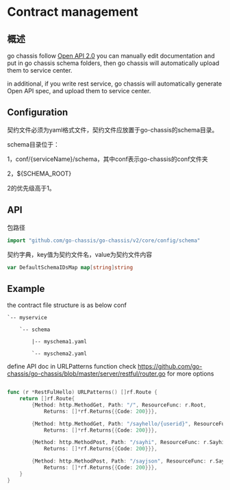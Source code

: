 # Contract management
## 概述
go chassis follow [Open API 2.0](https://github.com/OAI/OpenAPI-Specification/blob/master/versions/2.0.md)
you can manually edit documentation and put in go chassis schema folders, 
then go chassis will automatically upload them to service center.

in additional, if you write rest service, go chassis will automatically generate Open API spec, 
and upload them to service center.

## Configuration

契约文件必须为yaml格式文件，契约文件应放置于go-chassis的schema目录。

schema目录位于：

1，conf/{serviceName}/schema，其中conf表示go-chassis的conf文件夹

2，${SCHEMA\_ROOT}

2的优先级高于1。

## API

包路径

```go
import "github.com/go-chassis/go-chassis/v2/core/config/schema"
```

契约字典，key值为契约文件名，value为契约文件内容

```go
var DefaultSchemaIDsMap map[string]string
```



## Example
the contract file structure is as below
    conf
    
    `-- myservice
    
        `-- schema
	
            |-- myschema1.yaml
	    
            `-- myschema2.yaml


define API doc in URLPatterns function 
check https://github.com/go-chassis/go-chassis/blob/master/server/restful/router.go for more options

```go

func (r *RestFulHello) URLPatterns() []rf.Route {
	return []rf.Route{
		{Method: http.MethodGet, Path: "/", ResourceFunc: r.Root,
			Returns: []*rf.Returns{{Code: 200}}},

		{Method: http.MethodGet, Path: "/sayhello/{userid}", ResourceFunc: r.Sayhello,
			Returns: []*rf.Returns{{Code: 200}}},

		{Method: http.MethodPost, Path: "/sayhi", ResourceFunc: r.Sayhi,
			Returns: []*rf.Returns{{Code: 200}}},

		{Method: http.MethodPost, Path: "/sayjson", ResourceFunc: r.SayJSON,
			Returns: []*rf.Returns{{Code: 200}}},
	}
}
```
